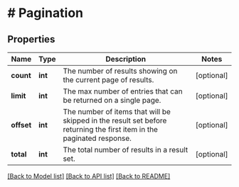 # # Pagination

## Properties

Name | Type | Description | Notes
------------ | ------------- | ------------- | -------------
**count** | **int** | The number of results showing on the current page of results. | [optional]
**limit** | **int** | The max number of entries that can be returned on a single page. | [optional]
**offset** | **int** | The number of items that will be skipped in the result set before returning the first item in the paginated response. | [optional]
**total** | **int** | The total number of results in a result set. | [optional]

[[Back to Model list]](../../README.md#models) [[Back to API list]](../../README.md#endpoints) [[Back to README]](../../README.md)
